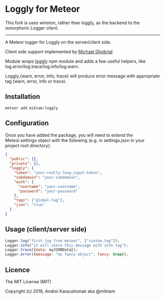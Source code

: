 # Loggly for Meteor

This fork is uses winston, rather than loggly, as the backend to the ismorphoric Logger client.

----


A Meteor logger for Loggly on the server/client side.

Client side support implemented by [Michael Ghobrial](https://github.com/Art1Sec8)

Module wraps [loggly](https://www.npmjs.org/package/loggly) npm module and adds a few useful helpers, like log.error/log.trace/log.info/log.warn.

Loggly.{warn, error, info, trace} will produce error message with appropriate tag (warn, error, info or trace).

## Installation

`meteor add miktam:loggly`

## Configuration

Once you have added the package, you will need to extend the Meteor.settings object with the following (e.g. in settings.json in your project root directory):

```json
{
  "public": {},
  "private": {},
  "loggly": {
    "token": "your-really-long-input-token",
    "subdomain": "your-subdomain",
    "auth": {
      "username": "your-username",
      "password": "your-password"
    },
    "tags": ["global-tag"],
    "json": "true"
  }
}
```

## Usage (client/server side)

```js
Logger.log("first log from meteor", ["custom_tag"]);
Logger.info("it will store this message with info tag");
Logger.trace({data: myJSONData});
Logger.error({message: "my fancy object", fancy: true});
```

## Licence

The MIT License (MIT)

Copyright (c) 2016, Andrei Karpushonak aka @miktam
